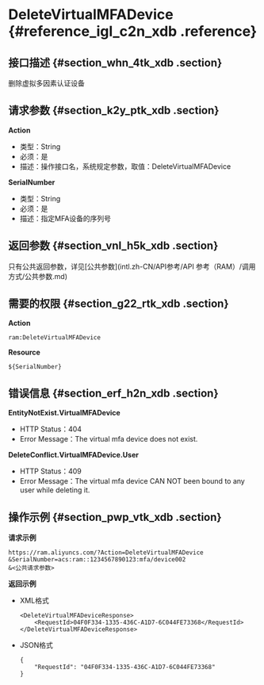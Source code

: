 # DeleteVirtualMFADevice {#reference_igl_c2n_xdb .reference}

## 接口描述 {#section_whn_4tk_xdb .section}

删除虚拟多因素认证设备

## 请求参数 {#section_k2y_ptk_xdb .section}

**Action**

-   类型：String
-   必须：是
-   描述：操作接口名，系统规定参数，取值：DeleteVirtualMFADevice

**SerialNumber**

-   类型：String
-   必须：是
-   描述：指定MFA设备的序列号

## 返回参数 {#section_vnl_h5k_xdb .section}

只有公共返回参数，详见[公共参数](intl.zh-CN/API参考/API 参考（RAM）/调用方式/公共参数.md)

## 需要的权限 {#section_g22_rtk_xdb .section}

**Action**

```
ram:DeleteVirtualMFADevice
```

**Resource**

```
${SerialNumber}
```

## 错误信息 {#section_erf_h2n_xdb .section}

**EntityNotExist.VirtualMFADevice**

-   HTTP Status：404
-   Error Message：The virtual mfa device does not exist.

**DeleteConflict.VirtualMFADevice.User**

-   HTTP Status：409
-   Error Message：The virtual mfa device CAN NOT been bound to any user while deleting it.

## 操作示例 {#section_pwp_vtk_xdb .section}

**请求示例**

```
https://ram.aliyuncs.com/?Action=DeleteVirtualMFADevice
&SerialNumber=acs:ram::1234567890123:mfa/device002
&<公共请求参数>
```

**返回示例**

-   XML格式

    ```
    <DeleteVirtualMFADeviceResponse>
        <RequestId>04F0F334-1335-436C-A1D7-6C044FE73368</RequestId>
    </DeleteVirtualMFADeviceResponse>
    ```

-   JSON格式

    ```
    {
        "RequestId": "04F0F334-1335-436C-A1D7-6C044FE73368"
    }
    ```


